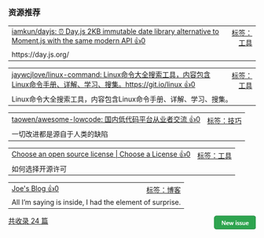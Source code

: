 ### 资源推荐

<table><tr>
<td>
<a href="https://github.com/iamkun/dayjs">iamkun/dayjs: ⏰ Day.js 2KB immutable date library alternative to Moment.js with the same modern API 👍0</a>
</td>
<td align="right">
<a href="https://github.com/vhxubo/issues-recommend-url/labels/%E5%B7%A5%E5%85%B7">标签：工具</a>
</td>
</tr><tr>
<td colspan="2">
https://day.js.org/
</td>
</tr></table>
<table><tr>
<td>
<a href="https://github.com/jaywcjlove/linux-command">jaywcjlove/linux-command: Linux命令大全搜索工具，内容包含Linux命令手册、详解、学习、搜集。https://git.io/linux 👍0</a>
</td>
<td align="right">
<a href="https://github.com/vhxubo/issues-recommend-url/labels/%E5%B7%A5%E5%85%B7">标签：工具</a>
</td>
</tr><tr>
<td colspan="2">
 Linux命令大全搜索工具，内容包含Linux命令手册、详解、学习、搜集。
</td>
</tr></table>
<table><tr>
<td>
<a href="https://github.com/taowen/awesome-lowcode">taowen/awesome-lowcode: 国内低代码平台从业者交流 👍0</a>
</td>
<td align="right">
<a href="https://github.com/vhxubo/issues-recommend-url/labels/%E6%8A%80%E5%B7%A7">标签：技巧</a>
</td>
</tr><tr>
<td colspan="2">
一切改进都是源自于人类的缺陷
</td>
</tr></table>
<table><tr>
<td>
<a href="https://choosealicense.com/">Choose an open source license | Choose a License 👍0</a>
</td>
<td align="right">
<a href="https://github.com/vhxubo/issues-recommend-url/labels/%E5%B7%A5%E5%85%B7">标签：工具</a>
</td>
</tr><tr>
<td colspan="2">
如何选择开源许可
</td>
</tr></table>
<table><tr>
<td>
<a href="https://hijiangtao.github.io/">Joe's Blog 👍0</a>
</td>
<td align="right">
<a href="https://github.com/vhxubo/issues-recommend-url/labels/%E5%8D%9A%E5%AE%A2">标签：博客</a>
</td>
</tr><tr>
<td colspan="2">
All I’m saying is inside, I had the element of surprise.
</td>
</tr></table>

<a href="https://github.com/vhxubo/issues-recommend-url/issues/new"><img src=".github/workflows/new_issue.png" align="right" height="28" alt="New issue"></a> 
<a href="https://github.com/vhxubo/issues-recommend-url/issues">共收录 24 篇</a>
